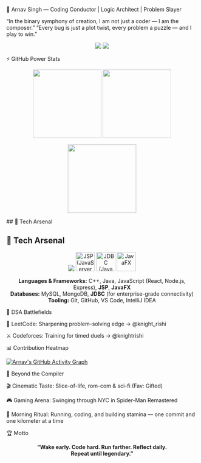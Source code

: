 🚀 Arnav Singh — Coding Conductor | Logic Architect | Problem Slayer

“In the binary symphony of creation, I am not just a coder — I am the composer.”
“Every bug is just a plot twist, every problem a puzzle — and I play to win.”

<p align="center"> <a href="https://www.linkedin.com/in/arnav-singh"></a> <a href="https://leetcode.com/u/knight_rishi/"><img src="https://img.shields.io/badge/LeetCode-knight__rishi-F89F1B?style=for-the-badge&logo=leetcode&logoColor=white"></a> <a href="https://codeforces.com/profile/knightrishi"><img src="https://img.shields.io/badge/Codeforces-knightrishi-1F8ACB?style=for-the-badge&logo=codeforces&logoColor=white"></a> </p>
⚡ GitHub Power Stats
<p align="center"> <img src="https://github-readme-stats.vercel.app/api?username=knightrishi&show_icons=true&theme=radical&hide_border=true" height="180" /> <img src="https://github-readme-streak-stats.herokuapp.com?user=knightrishi&theme=radical&hide_border=true" height="180" /> </p> <p align="center"> <img src="https://github-readme-stats.vercel.app/api/top-langs/?username=knightrishi&layout=compact&theme=radical&hide_border=true" height="180" /> </p>
## 🧠 Tech Arsenal  

## 🧠 Tech Arsenal  

<p align="center">
  <!-- Main Skill Icons -->
  <img src="https://skillicons.dev/icons?i=cpp,java,js,react,nodejs,express,mongodb,mysql,html,css,tailwind,git,github" />

  <!-- Distinct Logos for JSP, JDBC, JavaFX -->
  <img src="https://static.javatpoint.com/images/jsp/jsp-tutorial.png" width="50" title="JSP (JavaServer Pages)" />
  <img src="https://static.javatpoint.com/images/jdbc/jdbc-tutorial.png" width="50" title="JDBC (Java Database Connectivity)" />
  <img src="https://upload.wikimedia.org/wikipedia/en/c/cc/JavaFX_Logo.png" width="50" title="JavaFX" />
</p>

<p align="center">
  <b>Languages & Frameworks:</b> C++, Java, JavaScript (React, Node.js, Express), <b>JSP</b>, <b>JavaFX</b>  
  <br/>
  <b>Databases:</b> MySQL, MongoDB, <b>JDBC</b> (for enterprise-grade connectivity)  
  <br/>
  <b>Tooling:</b> Git, GitHub, VS Code, IntelliJ IDEA  
</p>


🎯 DSA Battlefields

🏹 LeetCode: Sharpening problem-solving edge → @knight_rishi

⚔️ Codeforces: Training for timed duels → @knightrishi

📊 Contribution Heatmap

[![Arnav's GitHub Activity Graph](https://github-readme-activity-graph.vercel.app/graph?username=knightrishi&theme=react-dark&hide_border=true)](https://github.com/knightrishi)



🏃 Beyond the Compiler

🎬 Cinematic Taste: Slice-of-life, rom-com & sci-fi (Fav: Gifted)

🎮 Gaming Arena: Swinging through NYC in Spider-Man Remastered

🏃 Morning Ritual: Running, coding, and building stamina — one commit and one kilometer at a time

🏆 Motto
<p align="center"> <b>“Wake early. Code hard. Run farther. Reflect daily. <br/> Repeat until legendary.”</b> </p>
